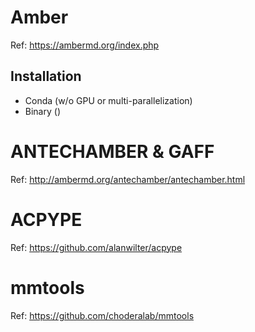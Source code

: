 # Amber
Ref: https://ambermd.org/index.php
## Installation 
- Conda (w/o GPU or multi-parallelization)
- Binary ()
# ANTECHAMBER & GAFF
Ref: http://ambermd.org/antechamber/antechamber.html

# ACPYPE
Ref: https://github.com/alanwilter/acpype

# mmtools
Ref: https://github.com/choderalab/mmtools
